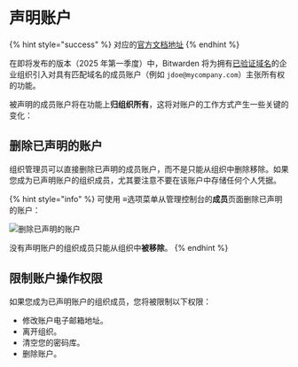# 声明账户

{% hint style="success" %}
对应的[官方文档地址](https://bitwarden.com/help/claimed-accounts/)
{% endhint %}

在即将发布的版本（2025 年第一季度）中，Bitwarden 将为拥有[已验证域名](../../login-with-sso/claimed-domains.md)的企业组织引入对具有匹配域名的成员账户（例如 `jdoe@mycompany.com`）主张所有权的功能。

被声明的成员账户将在功能上**归组织所有**，这将对账户的工作方式产生一些关键的变化：

## 删除已声明的账户 <a href="#deletion-of-claimed-accounts" id="deletion-of-claimed-accounts"></a>

组织管理员可以直接删除已声明的成员账户，而不是只能从组织中删除移除。如果您成为已声明账户的组织成员，尤其要注意不要在该账户中存储任何个人凭据。

{% hint style="info" %}
可使用 **≡**&#x9009;项菜单从管理控制台的**成员**页面删除已声明的账户：

<img src="https://res.cloudinary.com/bw-com/image/upload/f_auto/v1/ctf/7rncvj1f8mw7/6HUnGTfMstF4IasZcKBfdi/0d2dbd328ba4a006611576e7d91c70df/2025-01-14_10-45-56.png?_a=DAJCwlWIZAAB" alt="删除已声明的账户" data-size="original">

没有声明账户的组织成员只能从组织中**被移除**。
{% endhint %}

## 限制账户操作权限 <a href="#restricted-access-to-account-actions" id="restricted-access-to-account-actions"></a>

如果您成为已声明账户的组织成员，您将被限制以下权限：

* 修改账户电子邮箱地址。
* 离开组织。
* 清空您的密码库。
* 删除账户。
